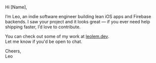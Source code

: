 Hi [Name],

I’m Leo, an indie software engineer building lean iOS apps and Firebase backends. I saw your project and it looks great — if you ever need help shipping faster, I’d love to contribute.

You can check out some of my work at [leolem.dev](https://leolem.dev).  
Let me know if you'd be open to chat.

Cheers,  
Leo
